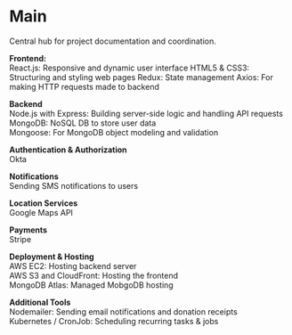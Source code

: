 # Main
Central hub for project documentation and coordination.

**Frontend:**  
React.js: Responsive and dynamic user interface
HTML5 & CSS3: Structuring and styling web pages
Redux: State management
Axios: For making HTTP requests made to backend

**Backend**  
Node.js with Express: Building server-side logic and handling API requests  
MongoDB: NoSQL DB to store user data  
Mongoose: For MongoDB object modeling and validation

**Authentication & Authorization**  
Okta

**Notifications**  
Sending SMS notifications to users

**Location Services**  
Google Maps API

**Payments**  
Stripe

**Deployment & Hosting**  
AWS EC2: Hosting backend server  
AWS S3 and CloudFront: Hosting the frontend  
MongoDB Atlas: Managed MobgoDB hosting

**Additional Tools**  
Nodemailer: Sending email notifications and donation receipts  
Kubernetes / CronJob: Scheduling recurring tasks & jobs
